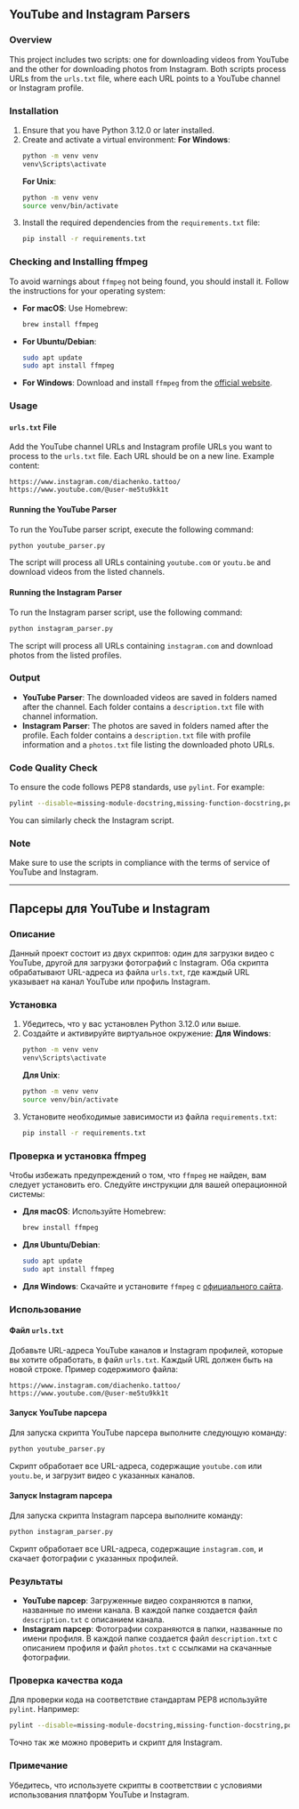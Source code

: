 ## YouTube and Instagram Parsers

### Overview

This project includes two scripts: one for downloading videos from YouTube and the other
for downloading photos from Instagram. Both scripts process URLs from the `urls.txt` file,
where each URL points to a YouTube channel or Instagram profile.

### Installation

1. Ensure that you have Python 3.12.0 or later installed.
2. Create and activate a virtual environment:
   **For Windows**:
   ```bash
   python -m venv venv
   venv\Scripts\activate
   ```
   **For Unix**:
   ```bash
   python -m venv venv
   source venv/bin/activate
   ```
3. Install the required dependencies from the `requirements.txt` file:
   ```bash
   pip install -r requirements.txt
   ```

### Checking and Installing ffmpeg

To avoid warnings about `ffmpeg` not being found, you should install it. Follow the
instructions for your operating system:

- **For macOS**: Use Homebrew:
  ```bash
  brew install ffmpeg
  ```
- **For Ubuntu/Debian**:
  ```bash
  sudo apt update
  sudo apt install ffmpeg
  ```
- **For Windows**: Download and install `ffmpeg` from
  the [official website](https://ffmpeg.org/download.html).

### Usage

#### `urls.txt` File

Add the YouTube channel URLs and Instagram profile URLs you want to process
to the `urls.txt` file. Each URL should be on a new line. Example content:

```
https://www.instagram.com/diachenko.tattoo/
https://www.youtube.com/@user-me5tu9kk1t
```

#### Running the YouTube Parser

To run the YouTube parser script, execute the following command:

```bash
python youtube_parser.py
```

The script will process all URLs containing `youtube.com` or `youtu.be` and download videos from
the listed channels.

#### Running the Instagram Parser

To run the Instagram parser script, use the following command:

```bash
python instagram_parser.py
```

The script will process all URLs containing `instagram.com` and download photos from the listed
profiles.

### Output

- **YouTube Parser**: The downloaded videos are saved in folders named after the channel. Each
  folder contains a `description.txt` file with channel information.
- **Instagram Parser**: The photos are saved in folders named after the profile. Each folder
  contains a `description.txt` file with profile information and a `photos.txt` file listing the
  downloaded photo URLs.

### Code Quality Check

To ensure the code follows PEP8 standards, use `pylint`. For example:

```bash
pylint --disable=missing-module-docstring,missing-function-docstring,pointless-string-statement youtube_parser.py
```

You can similarly check the Instagram script.

### Note

Make sure to use the scripts in compliance with the terms of service of YouTube and Instagram.

***

## Парсеры для YouTube и Instagram

### Описание

Данный проект состоит из двух скриптов: один для загрузки видео с YouTube, другой для загрузки
фотографий с Instagram. Оба скрипта обрабатывают URL-адреса из файла `urls.txt`, где каждый URL
указывает на канал YouTube или профиль Instagram.

### Установка

1. Убедитесь, что у вас установлен Python 3.12.0 или выше.
2. Создайте и активируйте виртуальное окружение:
   **Для Windows**:
   ```bash
   python -m venv venv
   venv\Scripts\activate
   ```
   **Для Unix**:
   ```bash
   python -m venv venv
   source venv/bin/activate
   ```
3. Установите необходимые зависимости из файла `requirements.txt`:
   ```bash
   pip install -r requirements.txt
   ```

### Проверка и установка ffmpeg

Чтобы избежать предупреждений о том, что `ffmpeg` не найден, вам следует установить его. Следуйте
инструкции для вашей операционной системы:

- **Для macOS**: Используйте Homebrew:
  ```bash
  brew install ffmpeg
  ```
- **Для Ubuntu/Debian**:
  ```bash
  sudo apt update
  sudo apt install ffmpeg
  ```
- **Для Windows**: Скачайте и установите `ffmpeg`
  с [официального сайта](https://ffmpeg.org/download.html).

### Использование

#### Файл `urls.txt`

Добавьте URL-адреса YouTube каналов и Instagram профилей, которые вы хотите обработать, в файл
`urls.txt`. Каждый URL должен быть на новой строке. Пример содержимого файла:

```
https://www.instagram.com/diachenko.tattoo/
https://www.youtube.com/@user-me5tu9kk1t
```

#### Запуск YouTube парсера

Для запуска скрипта YouTube парсера выполните следующую команду:

```bash
python youtube_parser.py
```

Скрипт обработает все URL-адреса, содержащие `youtube.com` или `youtu.be`, и загрузит видео с
указанных каналов.

#### Запуск Instagram парсера

Для запуска скрипта Instagram парсера выполните команду:

```bash
python instagram_parser.py
```

Скрипт обработает все URL-адреса, содержащие `instagram.com`, и скачает фотографии с указанных
профилей.

### Результаты

- **YouTube парсер**: Загруженные видео сохраняются в папки, названные по имени канала. В каждой
  папке создается файл `description.txt` с описанием канала.
- **Instagram парсер**: Фотографии сохраняются в папки, названные по имени профиля. В каждой папке
  создается файл `description.txt` с описанием профиля и файл `photos.txt` с ссылками на скачанные
  фотографии.

### Проверка качества кода

Для проверки кода на соответствие стандартам PEP8 используйте `pylint`. Например:

```bash
pylint --disable=missing-module-docstring,missing-function-docstring,pointless-string-statement youtube_parser.py
```

Точно так же можно проверить и скрипт для Instagram.

### Примечание

Убедитесь, что используете скрипты в соответствии с условиями использования платформ YouTube и
Instagram.